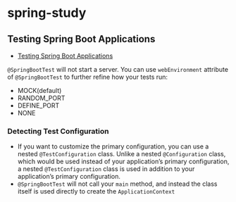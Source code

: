 # spring-study

## Testing Spring Boot Applications
- [Testing Spring Boot Applications](https://docs.spring.io/spring-boot/reference/testing/spring-boot-applications.html)

```@SpringBootTest``` will not start a server. You can use ```webEnvironment``` attribute of ```@SpringBootTest``` to further refine how your tests run:
  - MOCK(default)
  - RANDOM_PORT
  - DEFINE_PORT
  - NONE

### Detecting Test Configuration
- If you want to customize the primary configuration, you can use a nested ```@TestConfiguration``` class. Unlike a nested ```@Configuration``` class, which would be used instead of your application’s primary configuration, a nested ```@TestConfiguration``` class is used in addition to your application’s primary configuration.
- ```@SpringBootTest``` will not call your ```main``` method, and instead the class itself is used directly to create the ```ApplicationContext```